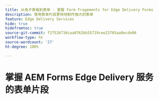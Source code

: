 ```yaml
---
title: 从电子表格到表单 - 掌握 Form Fragements for Edge Delivery Forms
description: 使用表单片段更快地制作强大的表单
feature: Edge Delivery Services
hide: true
hidefromtoc: true
source-git-commit: f2752673dcaa0762bb55719cee23765aa8ecde96
workflow-type: ht
source-wordcount: '27'
ht-degree: 100%

---
```



# 掌握 AEM Forms Edge Delivery 服务的表单片段
